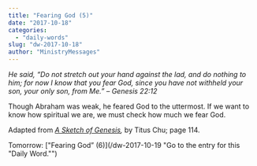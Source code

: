 ```yaml
---
title: "Fearing God (5)"
date: "2017-10-18"
categories: 
  - "daily-words"
slug: "dw-2017-10-18"
author: "MinistryMessages"
---
```


_He said, “Do not stretch out your hand against the lad, and do nothing to him; for now I know that you fear God, since you have not withheld your son, your only son, from Me.”_ _– Genesis 22:12_

Though Abraham was weak, he feared God to the uttermost. If we want to know how spiritual we are, we must check how much we fear God.

Adapted from _[A Sketch of Genesis](/book-gen-sketch "Go to the listing for this book."),_ by Titus Chu; page 114.

Tomorrow: ["Fearing God” (6)](/dw-2017-10-19 "Go to the entry for this "Daily Word."")
